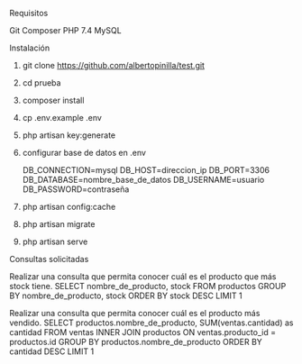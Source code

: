 Requisitos

Git
Composer
PHP 7.4
MySQL

Instalación

1. git clone https://github.com/albertopinilla/test.git
2. cd prueba
3. composer install
4. cp .env.example .env
5. php artisan key:generate
6. configurar base de datos en .env

    DB_CONNECTION=mysql
    DB_HOST=direccion_ip
    DB_PORT=3306
    DB_DATABASE=nombre_base_de_datos
    DB_USERNAME=usuario
    DB_PASSWORD=contraseña
    
7. php artisan config:cache
8. php artisan migrate
9. php artisan serve


Consultas solicitadas

Realizar una consulta que permita conocer cuál es el producto que más stock tiene.
SELECT nombre_de_producto, stock FROM productos GROUP BY nombre_de_producto, stock ORDER BY stock DESC LIMIT 1

Realizar una consulta que permita conocer cuál es el producto más vendido.
SELECT productos.nombre_de_producto, SUM(ventas.cantidad) as cantidad FROM ventas INNER JOIN productos ON ventas.producto_id = productos.id GROUP BY productos.nombre_de_producto ORDER BY cantidad DESC LIMIT 1
